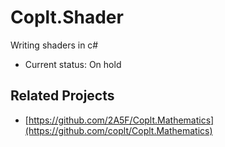 # Coplt.Shader

Writing shaders in c#

- Current status: On hold

## Related Projects

- [https://github.com/2A5F/Coplt.Mathematics](https://github.com/coplt/Coplt.Mathematics)
